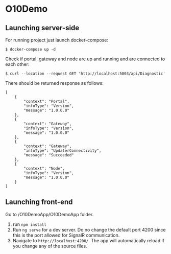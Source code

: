 # O10Demo
## Launching server-side
For running project just launch docker-compose:

```
$ docker-compose up -d 
```

Check if portal, gateway and node are up and running and are connected to each other:
```
$ curl --location --request GET 'http://localhost:5003/api/Diagnostic'
```

There should be returned response as follows:
```
[
	{
		"context": "Portal",
		"infoType": "Version",
		"message": "1.0.0.0"
	},
	{
		"context": "Gateway",
		"infoType": "Version",
		"message": "1.0.0.0"
	},
	{
		"context": "Gateway",
		"infoType": "UpdaterConnectivity",
		"message": "Succeeded"
	},
	{
		"context": "Node",
		"infoType": "Version",
		"message": "1.0.0.0"
	}
]
```

## Launching front-end
Go to /O10DemoApp/O10DemoApp folder.
1. run `npm install`
1. Run `ng serve` for a dev server. Do no change the default port 4200 since this is the port allowed for SignalR communication.
1. Navigate to `http://localhost:4200/`. The app will automatically reload if you change any of the source files.
